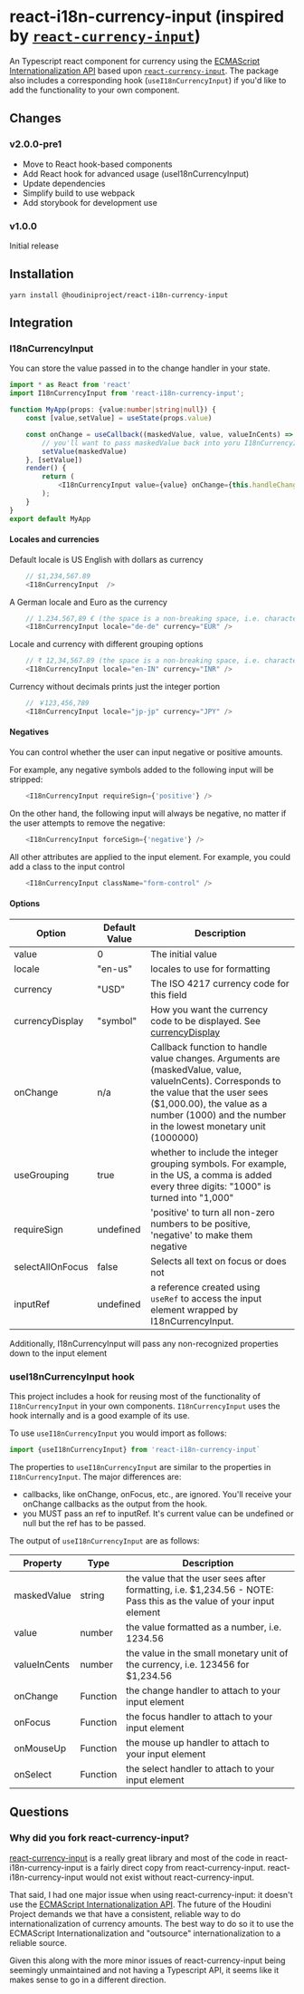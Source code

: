 # react-i18n-currency-input (inspired by [`react-currency-input`](https://github.com/jsillitoe/react-currency-input))

An Typescript react component for currency using the [ECMAScript Internationalization API](https://developer.mozilla.org/en-US/docs/Web/JavaScript/Reference/Global_Objects/Intl) based upon [`react-currency-input`](https://github.com/jsillitoe/react-currency-input).
The package also includes a corresponding hook (`useI18nCurrencyInput`) if you'd like to add the functionality to your own component.

## Changes

### v2.0.0-pre1

* Move to React hook-based components
* Add React hook for advanced usage (useI18nCurrencyInput)
* Update dependencies
* Simplify build to use webpack
* Add storybook for development use

### v1.0.0

Initial release

## Installation

```npm
yarn install @houdiniproject/react-i18n-currency-input
```

## Integration

### I18nCurrencyInput

You can store the value passed in to the change handler in your state.

```typescript
import * as React from 'react'
import I18nCurrencyInput from 'react-i18n-currency-input';

function MyApp(props: {value:number|string|null}) {
    const [value,setValue] = useState(props.value)

    const onChange = useCallback((maskedValue, value, valueInCents) => {
        // you'll want to pass maskedValue back into yoru I18nCurrencyInput.
        setValue(maskedValue)
    }, [setValue])
    render() {
        return (
            <I18nCurrencyInput value={value} onChange={this.handleChange}/>
        );
    }
}
export default MyApp
```

#### Locales and currencies

Default locale is US English with dollars as currency

```typescript
    // $1,234,567.89
    <I18nCurrencyInput  />
```

A German locale and Euro as the currency

```typescript
    // 1.234.567,89 € (the space is a non-breaking space, i.e. character code 160)
    <I18nCurrencyInput locale="de-de" currency="EUR" />
```

Locale and currency with different grouping options

```typescript
    // ₹ 12,34,567.89 (the space is a non-breaking space, i.e. character code 160)
    <I18nCurrencyInput locale="en-IN" currency="INR" />
```

Currency without decimals prints just the integer portion

```typescript
    // ￥123,456,789
    <I18nCurrencyInput locale="jp-jp" currency="JPY" />
```

#### Negatives

You can control whether the user can input negative or positive amounts.

For example, any negative symbols added to the following input will be stripped:

```typescript
    <I18nCurrencyInput requireSign={'positive'} />
```

On the other hand, the following input will always be negative, no matter if the user attempts to remove the negative:

```typescript
    <I18nCurrencyInput forceSign={'negative'} />
```

All other attributes are applied to the input element. For example, you could add a class to the input control

```typescript
    <I18nCurrencyInput className="form-control" />
```

#### Options

Option            | Default Value | Description
----------------- | ------------- | -----------------------------------------------------------------------------
value             | 0             | The initial value
locale            | "en-us"       | locales to use for formatting
currency          | "USD"         | The ISO 4217 currency code for this field
currencyDisplay   | "symbol"      | How you want the currency code to be displayed. See [currencyDisplay](https://developer.mozilla.org/en-US/docs/Web/JavaScript/Reference/Global_Objects/NumberFormat)
onChange          | n/a           | Callback function to handle value changes. Arguments are (maskedValue, value, valueInCents). Corresponds to the value that the user sees ($1,000.00), the value as a number (1000) and the number in the lowest monetary unit (1000000)
useGrouping       | true          | whether to include the integer grouping symbols. For example, in the US, a comma is added every three digits: "1000" is turned into "1,000"
requireSign       | undefined     | 'positive' to turn all non-zero numbers to be positive, 'negative' to make them negative
selectAllOnFocus  | false         | Selects all text on focus or does not
inputRef          | undefined     | a reference created using `useRef` to access the input element wrapped by I18nCurrencyInput.

Additionally, I18nCurrencyInput will pass any non-recognized properties down to the input element

### useI18nCurrencyInput hook

This project includes a hook for reusing most of the functionality of `I18nCurrencyInput` in your own components.
`I18nCurrencyInput` uses the hook internally and is a good example of its use.

To use `useI18nCurrencyInput` you would import as follows:

```typescript
import {useI18nCurrencyInput} from 'react-i18n-currency-input`
```

The properties to `useI18nCurrencyInput` are similar to the properties in `I18nCurrencyInput`. The major differences are:

* callbacks, like onChange, onFocus, etc., are ignored. You'll receive your onChange callbacks as the output from the hook.
* you MUST pass an ref to inputRef. It's current value can be undefined or null but the ref has to be passed.

The output of `useI18nCurrencyInput` are as follows:

Property          | Type          | Description
----------------- | ------------- | -----------------------------------------------------------------------------
maskedValue       | string        | the value that the user sees after formatting, i.e. $1,234.56 - NOTE: Pass this as the value of your input element
value             | number        | the value formatted as a number, i.e. 1234.56
valueInCents      | number        | the value in the small monetary unit of the currency, i.e. 123456 for $1,234.56
onChange          | Function      | the change handler to attach to your input element
onFocus           | Function      | the focus handler to attach to your input element
onMouseUp         | Function      | the mouse up handler to attach to your input element
onSelect          | Function      | the select handler to attach to your input element

## Questions

<!-- markdownlint-disable MD026 -->
### Why did you fork react-currency-input?

[react-currency-input](https://github.com/jsillitoe/react-currency-input/blob/master/test/index.spec.js) is a really great library and most of the code in react-i18n-currency-input is a fairly direct copy from react-currency-input.  react-i18n-currency-input would not exist without react-currency-input.

That said, I had one major issue when using react-currency-input: it doesn't use the [ECMAScript Internationalization API](https://developer.mozilla.org/en-US/docs/Web/JavaScript/Reference/Global_Objects/Intl). The future of the Houdini Project demands we that have a consistent, reliable way to do internationalization of currency amounts. The best way to do so it to use the ECMAScript Internationalization and "outsource" internationalization to a reliable source.

Given this along with the more minor issues of react-currency-input being seemingly unmaintained and not having a Typescript API, it seems like it makes sense to go in a different direction.
